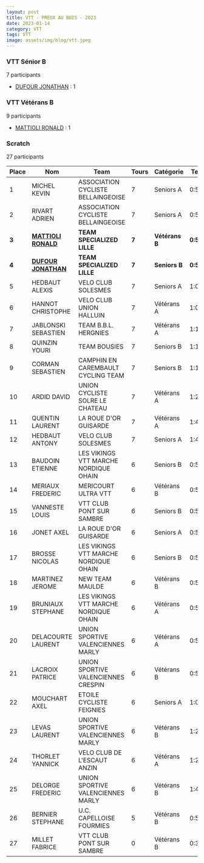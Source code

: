 ```yaml
---
layout: post
title: VTT - PREUX AU BOIS - 2023
date: 2023-01-14
category: VTT
tags: VTT
image: assets/img/blog/vtt.jpeg
---
```


### VTT Sénior B
7 participants
- [DUFOUR JONATHAN](https://teamspecializedlille.cc/coureurs/dufourjonathan) : 1

### VTT Vétérans B
9 participants
- [MATTIOLI RONALD](https://teamspecializedlille.cc/coureurs/mattiolironald) : 1

### Scratch
27 participants

| Place | Nom | Team | Tours | Catégorie | Temps |
|---|---|---|---|---|---|
| 1 | MICHEL KEVIN | ASSOCIATION CYCLISTE BELLAINGEOISE | 7 | Seniors A | 0:54:44 | 
| 2 | RIVART ADRIEN | ASSOCIATION CYCLISTE BELLAINGEOISE | 7 | Seniors A | 0:58:18 | 
| **3** | **[MATTIOLI RONALD](https://teamspecializedlille.cc/coureurs/mattiolironald)** | **TEAM SPECIALIZED LILLE** | **7** | **Vétérans B** | **0:59:31** | 
| **4** | **[DUFOUR JONATHAN](https://teamspecializedlille.cc/coureurs/dufourjonathan)** | **TEAM SPECIALIZED LILLE** | **7** | **Seniors B** | **0:59:35** | 
| 5 | HEDBAUT ALEXIS | VELO CLUB SOLESMES | 7 | Seniors A | 1:0:25 | 
| 6 | HANNOT CHRISTOPHE | VELO CLUB UNION HALLUIN | 7 | Vétérans A | 1:0:30 | 
| 7 | JABLONSKI SEBASTIEN | TEAM B.B.L. HERGNIES | 7 | Vétérans A | 1:1:18 | 
| 8 | QUINZIN YOURI | TEAM BOUSIES | 7 | Seniors B | 1:1:38 | 
| 9 | CORMAN SEBASTIEN | CAMPHIN EN CAREMBAULT CYCLING TEAM | 7 | Seniors B | 1:1:44 | 
| 10 | ARDID DAVID | UNION CYCLISTE SOLRE LE CHATEAU | 7 | Vétérans A | 1:2:47 | 
| 11 | QUENTIN LAURENT | LA ROUE D'OR GUISARDE | 7 | Vétérans A | 1:4:2 | 
| 12 | HEDBAUT ANTONY | VELO CLUB SOLESMES | 7 | Seniors A | 1:4:21 | 
| 13 | BAUDOIN ETIENNE | LES VIKINGS VTT MARCHE NORDIQUE OHAIN | 6 | Seniors B | 0:54:54 | 
| 14 | MERIAUX FREDERIC | MERICOURT ULTRA VTT | 6 | Vétérans B | 0:55:26 | 
| 15 | VANNESTE LOUIS | VTT  CLUB PONT SUR SAMBRE | 6 | Seniors B | 0:55:34 | 
| 16 | JONET AXEL | LA ROUE D'OR GUISARDE | 6 | Seniors A | 0:55:50 | 
| 17 | BROSSE NICOLAS | LES VIKINGS VTT MARCHE NORDIQUE OHAIN | 6 | Seniors B | 0:56:9 | 
| 18 | MARTINEZ JEROME | NEW TEAM MAULDE | 6 | Vétérans B | 0:57:35 | 
| 19 | BRUNIAUX STEPHANE | LES VIKINGS VTT MARCHE NORDIQUE OHAIN | 6 | Vétérans A | 0:58:22 | 
| 20 | DELACOURTE LAURENT | UNION SPORTIVE VALENCIENNES MARLY | 6 | Vétérans A | 0:58:44 | 
| 21 | LACROIX PATRICE | UNION SPORTIVE VALENCIENNES CRESPIN | 6 | Vétérans B | 0:58:53 | 
| 22 | MOUCHART AXEL | ETOILE CYCLISTE FEIGNIES | 6 | Seniors A | 1:0:48 | 
| 23 | LEVAS LAURENT | UNION SPORTIVE VALENCIENNES MARLY | 6 | Vétérans B | 1:2:17 | 
| 24 | THORLET YANNICK | VELO CLUB DE L'ESCAUT ANZIN | 6 | Vétérans A | 1:2:20 | 
| 25 | DELORGE FREDERIC | UNION SPORTIVE VALENCIENNES MARLY | 6 | Vétérans B | 1:4:35 | 
| 26 | BERNIER STEPHANE | U.C. CAPELLOISE FOURMIES | 5 | Vétérans B | 0:56:29 | 
| 27 | MILLET FABRICE | VTT  CLUB PONT SUR SAMBRE | 0 | Vétérans B | 0:38:53 | 
